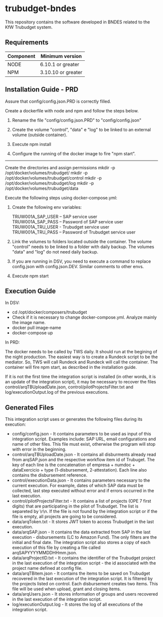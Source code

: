 # trubudget-bndes
This repository contains the software developed in BNDES related to the KfW Trubudget system.

## Requirements

| Component        |    Minimum version     |
| ---------------- | ---------------------  |
| NODE             |      6.10.1 or greater |
| NPM              |     3.10.10 or greater |


## Installation Guide - PRD

Assure that config/config.json.PRD is correctly filled. 

Create a dockerfile with node and npm and follow the steps below.

1. Rename the file "config/config.json.PRD" to "config/config.json"

2. Create the volume "control", "data" e "log" to be linked to an external volume (outside container).

3. Execute npm install

4. Configure the running of the docker image to fire "npm start".

----

Create the directories and assign permissions
mkdir -p /opt/docker/volumes/trubudget/
mkdir -p /opt/docker/volumes/trubudget/control 
mkdir -p /opt/docker/volumes/trubudget/log 
mkdir -p /opt/docker/volumes/trubudget/data 


Execute the following steps using docker-compose.yml:

1. Create the following env variables:

    TRUW001A_SAP_USER – SAP service user <br>
    TRUW001A_SAP_PASS – Password of SAP service user <br>
    TRUW001A_TRU_USER - Trubudget service user <br>
    TRUW001A_TRU_PASS – Password of Trubudget service user

2. Link the volumes to folders located outside the container. 
The volume "control" needs to be linked to a folder with daily backup. The volumes "data" and "log" do not need daily backup.

3. If you are running in DSV, you need to execute a command to replace config.json with config.json.DEV. Similar comments to other envs. 

4. Execute npm start



## Execution Guide

In DSV:
* cd /opt/docker/composers/trubudget
* Check if it is necessary to change docker-compose.yml. Analyze mainly the image name.
* docker pull image-name
* docker-compose up

In PRD:

The docker needs to be called by TWS daily. It should run at the begining of the night production. The easiest way is to create a Rundeck script to be the mediator. So, TWS will call Rundeck and Rundeck will call the container. The container will fire npm start, as described in the installation guide.

If it is not the first time the integration script is installed (in other words, it is an update of the integration script), it may be necessary to recover the files control/arqTBUploadDate.json, control/pilotProjectsFilter.txt and log/executionOutput.log of the previous executions.


## Generated Files

This integration script uses or generates the following files during its execution:

* config/config.json - It contains parameters to be used as input of this integration script. Examples include: SAP URL, email configurations and name of other files. This file must exist, otherwise the program will stop with error in the beginning.
* control/arqTBUploadDate.json - It contains all disburments already read from arqSAP.json and the respective workflow item id of Trubuget. The key of each line is the concatenation of empresa + numdoc + dataExercicio + type (1-disbursement, 2-attestation). Each line also contains the disbursement reference.
* control/executionData.json - It contains parameters necessary to the current execution. For example, dates of which SAP data must be collected, last step executed without error and if errors occurred in the last execution. 
* control/pilotProjectsFilter.txt - It contains a list of projects (OPE 7 first digits) that are participating in the pilot of Trubudget. The list is separeted by \r\n. If the file is not found by the integration script or if the file is empty, all projects are going to be considered. 
* data/arqToken.txt - It stores JWT token to access Trubudget in the last execution.
* data/arqSAP.json - It contains the data extracted from SAP in the last execution - disbursements (LC to Amazon Fund). The only filters are the initial and final date. The integration script also stores a copy of each execution of this file by creating a file called arqSAPYYYYMMDDHHmm.json.
* data/arqProjectID.txt - It contains the identifier of the Trubudget project in the last execution of the  integration script - the id associated with the project name defined at config file.
* data/arqTBitem.json - It contains the items to be saved on Trubudget recovered in the last execution of the integration script. It is filtered by the projects listed on control. Each disbursement creates two items. This file will be used when upload, grant and closing items.
* data/arqUsers.json - It stores information of groups and users recovered in the last execution of the integration script.
* log/executionOutput.log - It stores the log of all executions of the integration script. 



